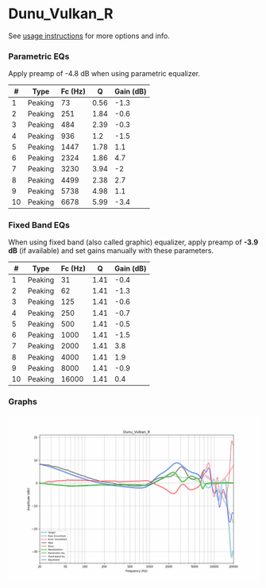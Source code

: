 # Dunu_Vulkan_R
See [usage instructions](https://github.com/jaakkopasanen/AutoEq#usage) for more options and info.

### Parametric EQs
Apply preamp of -4.8 dB when using parametric equalizer.

|   # | Type    |   Fc (Hz) |    Q |   Gain (dB) |
|-----|---------|-----------|------|-------------|
|   1 | Peaking |        73 | 0.56 |        -1.3 |
|   2 | Peaking |       251 | 1.84 |        -0.6 |
|   3 | Peaking |       484 | 2.39 |        -0.3 |
|   4 | Peaking |       936 | 1.2  |        -1.5 |
|   5 | Peaking |      1447 | 1.78 |         1.1 |
|   6 | Peaking |      2324 | 1.86 |         4.7 |
|   7 | Peaking |      3230 | 3.94 |        -2   |
|   8 | Peaking |      4499 | 2.38 |         2.7 |
|   9 | Peaking |      5738 | 4.98 |         1.1 |
|  10 | Peaking |      6678 | 5.99 |        -3.4 |

### Fixed Band EQs
When using fixed band (also called graphic) equalizer, apply preamp of **-3.9 dB** (if available) and set gains manually with these parameters.

|   # | Type    |   Fc (Hz) |    Q |   Gain (dB) |
|-----|---------|-----------|------|-------------|
|   1 | Peaking |        31 | 1.41 |        -0.4 |
|   2 | Peaking |        62 | 1.41 |        -1.3 |
|   3 | Peaking |       125 | 1.41 |        -0.6 |
|   4 | Peaking |       250 | 1.41 |        -0.7 |
|   5 | Peaking |       500 | 1.41 |        -0.5 |
|   6 | Peaking |      1000 | 1.41 |        -1.5 |
|   7 | Peaking |      2000 | 1.41 |         3.8 |
|   8 | Peaking |      4000 | 1.41 |         1.9 |
|   9 | Peaking |      8000 | 1.41 |        -0.9 |
|  10 | Peaking |     16000 | 1.41 |         0.4 |

### Graphs
![](./Dunu_Vulkan_R.png)
